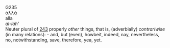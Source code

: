 <body>
  <p>G235<br>  ἀλλά  <br> alla  <br><i>al-lah‘ </i><br>Neuter plural of <a href="g0243.htm">243</a>  properly <i>other</i> things, that is, (adverbially) <i>contrariwise</i> (in many relations): - and, but (even), howbeit, indeed, nay, nevertheless, no, notwithstanding, save, therefore, yea, yet.<br></p>
 </body>